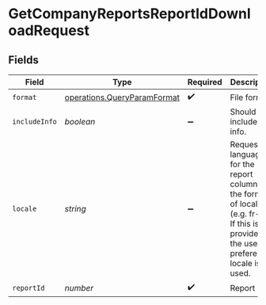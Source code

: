 # GetCompanyReportsReportIdDownloadRequest


## Fields

| Field                                                                                                                                         | Type                                                                                                                                          | Required                                                                                                                                      | Description                                                                                                                                   |
| --------------------------------------------------------------------------------------------------------------------------------------------- | --------------------------------------------------------------------------------------------------------------------------------------------- | --------------------------------------------------------------------------------------------------------------------------------------------- | --------------------------------------------------------------------------------------------------------------------------------------------- |
| `format`                                                                                                                                      | [operations.QueryParamFormat](../../models/operations/queryparamformat.md)                                                                    | :heavy_check_mark:                                                                                                                            | File format                                                                                                                                   |
| `includeInfo`                                                                                                                                 | *boolean*                                                                                                                                     | :heavy_minus_sign:                                                                                                                            | Should include info.                                                                                                                          |
| `locale`                                                                                                                                      | *string*                                                                                                                                      | :heavy_minus_sign:                                                                                                                            | Requested language for the report columns in the format of locale (e.g. fr-FR). If this is not provided, the user preferences locale is used. |
| `reportId`                                                                                                                                    | *number*                                                                                                                                      | :heavy_check_mark:                                                                                                                            | Report ID                                                                                                                                     |